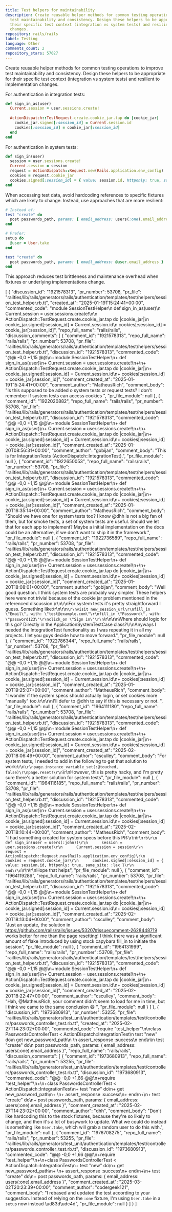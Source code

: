 ```yaml
---
title: Test helpers for maintainability
description: Create reusable helper methods for common testing operations to improve
  test maintainability and consistency. Design these helpers to be appropriate for
  their specific test context (integration vs system tests) and resilient to implementation
  changes.
repository: rails/rails
label: Testing
language: Other
comments_count: 2
repository_stars: 57027
---
```


Create reusable helper methods for common testing operations to improve test maintainability and consistency. Design these helpers to be appropriate for their specific test context (integration vs system tests) and resilient to implementation changes.

For authentication in integration tests:
```ruby
def sign_in_as(user)
  Current.session = user.sessions.create!
  
  ActionDispatch::TestRequest.create.cookie_jar.tap do |cookie_jar|
    cookie_jar.signed[:session_id] = Current.session.id
    cookies[:session_id] = cookie_jar[:session_id]
  end
end
```

For authentication in system tests:
```ruby
def sign_in(user)
  session = user.sessions.create!
  Current.session = session
  request = ActionDispatch::Request.new(Rails.application.env_config)
  cookies = request.cookie_jar
  cookies.signed[:session_id] = { value: session.id, httponly: true, same_site: :lax }
end
```

When accessing test data, avoid hardcoding references to specific fixtures which are likely to change. Instead, use approaches that are more resilient:

```ruby
# Instead of:
test "create" do
  post passwords_path, params: { email_address: users(:one).email_address }
end

# Prefer:
setup do
  @user = User.take
end

test "create" do
  post passwords_path, params: { email_address: @user.email_address }
end
```

This approach reduces test brittleness and maintenance overhead when fixtures or underlying implementations change.


[
  {
    "discussion_id": "1921578313",
    "pr_number": 53708,
    "pr_file": "railties/lib/rails/generators/rails/authentication/templates/test/helpers/session_test_helper.rb.tt",
    "created_at": "2025-01-19T15:24:41+00:00",
    "commented_code": "module SessionTestHelper\n  def sign_in_as(user)\n    Current.session = user.sessions.create!\n\n    ActionDispatch::TestRequest.create.cookie_jar.tap do |cookie_jar|\n      cookie_jar.signed[:session_id] = Current.session.id\n      cookies[:session_id] = cookie_jar[:session_id]",
    "repo_full_name": "rails/rails",
    "discussion_comments": [
      {
        "comment_id": "1921578313",
        "repo_full_name": "rails/rails",
        "pr_number": 53708,
        "pr_file": "railties/lib/rails/generators/rails/authentication/templates/test/helpers/session_test_helper.rb.tt",
        "discussion_id": "1921578313",
        "commented_code": "@@ -0,0 +1,15 @@\n+module SessionTestHelper\n+  def sign_in_as(user)\n+    Current.session = user.sessions.create!\n+\n+    ActionDispatch::TestRequest.create.cookie_jar.tap do |cookie_jar|\n+      cookie_jar.signed[:session_id] = Current.session.id\n+      cookies[:session_id] = cookie_jar[:session_id]",
        "comment_created_at": "2025-01-19T15:24:41+00:00",
        "comment_author": "MatheusRich",
        "comment_body": "Is this supposed to be added o system tests or request tests? I don't remember if system tests can access cookies ",
        "pr_file_module": null
      },
      {
        "comment_id": "1922020882",
        "repo_full_name": "rails/rails",
        "pr_number": 53708,
        "pr_file": "railties/lib/rails/generators/rails/authentication/templates/test/helpers/session_test_helper.rb.tt",
        "discussion_id": "1921578313",
        "commented_code": "@@ -0,0 +1,15 @@\n+module SessionTestHelper\n+  def sign_in_as(user)\n+    Current.session = user.sessions.create!\n+\n+    ActionDispatch::TestRequest.create.cookie_jar.tap do |cookie_jar|\n+      cookie_jar.signed[:session_id] = Current.session.id\n+      cookies[:session_id] = cookie_jar[:session_id]",
        "comment_created_at": "2025-01-20T08:56:31+00:00",
        "comment_author": "gobijan",
        "comment_body": "This is for IntegrationTests (ActionDispatch::IntegrationTest).",
        "pr_file_module": null
      },
      {
        "comment_id": "1922650053",
        "repo_full_name": "rails/rails",
        "pr_number": 53708,
        "pr_file": "railties/lib/rails/generators/rails/authentication/templates/test/helpers/session_test_helper.rb.tt",
        "discussion_id": "1921578313",
        "commented_code": "@@ -0,0 +1,15 @@\n+module SessionTestHelper\n+  def sign_in_as(user)\n+    Current.session = user.sessions.create!\n+\n+    ActionDispatch::TestRequest.create.cookie_jar.tap do |cookie_jar|\n+      cookie_jar.signed[:session_id] = Current.session.id\n+      cookies[:session_id] = cookie_jar[:session_id]",
        "comment_created_at": "2025-01-20T16:35:14+00:00",
        "comment_author": "MatheusRich",
        "comment_body": "Should we have one for system tests too? I know @dhh is not a big fan of them, but for smoke tests, a set of system tests are useful. Should we let that for each app to implement? Maybe a initial implementation on the docs could be an alternative, if we don't want to ship it in the framework.",
        "pr_file_module": null
      },
      {
        "comment_id": "1922736589",
        "repo_full_name": "rails/rails",
        "pr_number": 53708,
        "pr_file": "railties/lib/rails/generators/rails/authentication/templates/test/helpers/session_test_helper.rb.tt",
        "discussion_id": "1921578313",
        "commented_code": "@@ -0,0 +1,15 @@\n+module SessionTestHelper\n+  def sign_in_as(user)\n+    Current.session = user.sessions.create!\n+\n+    ActionDispatch::TestRequest.create.cookie_jar.tap do |cookie_jar|\n+      cookie_jar.signed[:session_id] = Current.session.id\n+      cookies[:session_id] = cookie_jar[:session_id]",
        "comment_created_at": "2025-01-20T18:08:01+00:00",
        "comment_author": "gobijan",
        "comment_body": "Well good question. I think system tests are probably way simpler. These helpers here were not trivial because of the cookie jar problem mentioned in the referenced discussion.\r\n\r\nFor system tests it's pretty straightforward I guess. Something like:\r\n\r\n```\r\nvisit new_session_url\r\nfill_in \"Email\", with: \"test@example.com\"\r\nfill_in \"Password\", with: \"password123\"\r\nclick_on \"Sign in\"\r\n```\r\n\r\nWhere should logic for this go? Directly in the ApplicationSystemTestCase class?\r\nAnyways I needed the IntegrationTest functionality as I was repeating it in all my projects. I let you guys decide how to move forward.",
        "pr_file_module": null
      },
      {
        "comment_id": "1922786344",
        "repo_full_name": "rails/rails",
        "pr_number": 53708,
        "pr_file": "railties/lib/rails/generators/rails/authentication/templates/test/helpers/session_test_helper.rb.tt",
        "discussion_id": "1921578313",
        "commented_code": "@@ -0,0 +1,15 @@\n+module SessionTestHelper\n+  def sign_in_as(user)\n+    Current.session = user.sessions.create!\n+\n+    ActionDispatch::TestRequest.create.cookie_jar.tap do |cookie_jar|\n+      cookie_jar.signed[:session_id] = Current.session.id\n+      cookies[:session_id] = cookie_jar[:session_id]",
        "comment_created_at": "2025-01-20T19:25:07+00:00",
        "comment_author": "MatheusRich",
        "comment_body": "I wonder if the system specs should actually login, or set cookies more \"manually\" too.\r\n\r\nI'll defer to @dhh to say if this is necessary or not. ",
        "pr_file_module": null
      },
      {
        "comment_id": "1964111180",
        "repo_full_name": "rails/rails",
        "pr_number": 53708,
        "pr_file": "railties/lib/rails/generators/rails/authentication/templates/test/helpers/session_test_helper.rb.tt",
        "discussion_id": "1921578313",
        "commented_code": "@@ -0,0 +1,15 @@\n+module SessionTestHelper\n+  def sign_in_as(user)\n+    Current.session = user.sessions.create!\n+\n+    ActionDispatch::TestRequest.create.cookie_jar.tap do |cookie_jar|\n+      cookie_jar.signed[:session_id] = Current.session.id\n+      cookies[:session_id] = cookie_jar[:session_id]",
        "comment_created_at": "2025-02-20T18:06:49+00:00",
        "comment_author": "csculley",
        "comment_body": "For system tests, I needed to add in the following to get that solution to work:\r\n```\r\npage.instance_variable_set(:@touched, false)\r\npage.reset!\r\n```\r\nHowever, this is pretty hacky, and I'm pretty sure there's a better solution for system tests",
        "pr_file_module": null
      },
      {
        "comment_id": "1964116185",
        "repo_full_name": "rails/rails",
        "pr_number": 53708,
        "pr_file": "railties/lib/rails/generators/rails/authentication/templates/test/helpers/session_test_helper.rb.tt",
        "discussion_id": "1921578313",
        "commented_code": "@@ -0,0 +1,15 @@\n+module SessionTestHelper\n+  def sign_in_as(user)\n+    Current.session = user.sessions.create!\n+\n+    ActionDispatch::TestRequest.create.cookie_jar.tap do |cookie_jar|\n+      cookie_jar.signed[:session_id] = Current.session.id\n+      cookies[:session_id] = cookie_jar[:session_id]",
        "comment_created_at": "2025-02-20T18:10:44+00:00",
        "comment_author": "MatheusRich",
        "comment_body": "I had something created for system specs before this PR:\r\n\r\n```rb\r\n    def sign_in(user = users(:john))\r\n      session = user.sessions.create!\r\n      Current.session = session\r\n      request = ActionDispatch::Request.new(Rails.application.env_config)\r\n      cookies = request.cookie_jar\r\n      cookies.signed[:session_id] = { value: session.id, httponly: true, same_site: :lax }\r\n    end\r\n```\r\n\r\nHope that helps",
        "pr_file_module": null
      },
      {
        "comment_id": "1964119286",
        "repo_full_name": "rails/rails",
        "pr_number": 53708,
        "pr_file": "railties/lib/rails/generators/rails/authentication/templates/test/helpers/session_test_helper.rb.tt",
        "discussion_id": "1921578313",
        "commented_code": "@@ -0,0 +1,15 @@\n+module SessionTestHelper\n+  def sign_in_as(user)\n+    Current.session = user.sessions.create!\n+\n+    ActionDispatch::TestRequest.create.cookie_jar.tap do |cookie_jar|\n+      cookie_jar.signed[:session_id] = Current.session.id\n+      cookies[:session_id] = cookie_jar[:session_id]",
        "comment_created_at": "2025-02-20T18:13:04+00:00",
        "comment_author": "csculley",
        "comment_body": "Just an update, the solution in https://github.com/rails/rails/issues/53207#issuecomment-2628448719 works better for me than the page resetting! I think there was a significant amount of flake introduced by using stock capybara fill_in to initiate the session",
        "pr_file_module": null
      },
      {
        "comment_id": "1964131999",
        "repo_full_name": "rails/rails",
        "pr_number": 53708,
        "pr_file": "railties/lib/rails/generators/rails/authentication/templates/test/helpers/session_test_helper.rb.tt",
        "discussion_id": "1921578313",
        "commented_code": "@@ -0,0 +1,15 @@\n+module SessionTestHelper\n+  def sign_in_as(user)\n+    Current.session = user.sessions.create!\n+\n+    ActionDispatch::TestRequest.create.cookie_jar.tap do |cookie_jar|\n+      cookie_jar.signed[:session_id] = Current.session.id\n+      cookies[:session_id] = cookie_jar[:session_id]",
        "comment_created_at": "2025-02-20T18:22:47+00:00",
        "comment_author": "csculley",
        "comment_body": "Hah, @MatheusRich, your comment didn't seem to load for me in time, but I think we came to the same conclusion :smile: ",
        "pr_file_module": null
      }
    ]
  },
  {
    "discussion_id": "1973680913",
    "pr_number": 53255,
    "pr_file": "railties/lib/rails/generators/test_unit/authentication/templates/test/controllers/passwords_controller_test.rb.tt",
    "created_at": "2025-02-27T14:23:02+00:00",
    "commented_code": "require \"test_helper\"\n\nclass PasswordsControllerTest < ActionDispatch::IntegrationTest\n  test \"new\" do\n    get new_password_path\n    \n    assert_response :success\n  end\n\n  test \"create\" do\n    post passwords_path, params: { email_address: users(:one).email_address }",
    "repo_full_name": "rails/rails",
    "discussion_comments": [
      {
        "comment_id": "1973680913",
        "repo_full_name": "rails/rails",
        "pr_number": 53255,
        "pr_file": "railties/lib/rails/generators/test_unit/authentication/templates/test/controllers/passwords_controller_test.rb.tt",
        "discussion_id": "1973680913",
        "commented_code": "@@ -0,0 +1,66 @@\n+require \"test_helper\"\n+\n+class PasswordsControllerTest < ActionDispatch::IntegrationTest\n+  test \"new\" do\n+    get new_password_path\n+    \n+    assert_response :success\n+  end\n+\n+  test \"create\" do\n+    post passwords_path, params: { email_address: users(:one).email_address }",
        "comment_created_at": "2025-02-27T14:23:02+00:00",
        "comment_author": "dhh",
        "comment_body": "Don't like hardcoding this to the stock fixtures, because they're so likely to change, and then it's a lot of busywork to update. What we could do instead is something like `User.take`, which will grab a random user to do this with.",
        "pr_file_module": null
      },
      {
        "comment_id": "1976708275",
        "repo_full_name": "rails/rails",
        "pr_number": 53255,
        "pr_file": "railties/lib/rails/generators/test_unit/authentication/templates/test/controllers/passwords_controller_test.rb.tt",
        "discussion_id": "1973680913",
        "commented_code": "@@ -0,0 +1,66 @@\n+require \"test_helper\"\n+\n+class PasswordsControllerTest < ActionDispatch::IntegrationTest\n+  test \"new\" do\n+    get new_password_path\n+    \n+    assert_response :success\n+  end\n+\n+  test \"create\" do\n+    post passwords_path, params: { email_address: users(:one).email_address }",
        "comment_created_at": "2025-03-02T20:23:39+00:00",
        "comment_author": "codergeek121",
        "comment_body": "I rebased and updated the test according to your suggestion. Instead of relying on the `:one` fixture, I'm using `User.take` in a `setup` now instead \ud83d\udc4d",
        "pr_file_module": null
      }
    ]
  }
]
